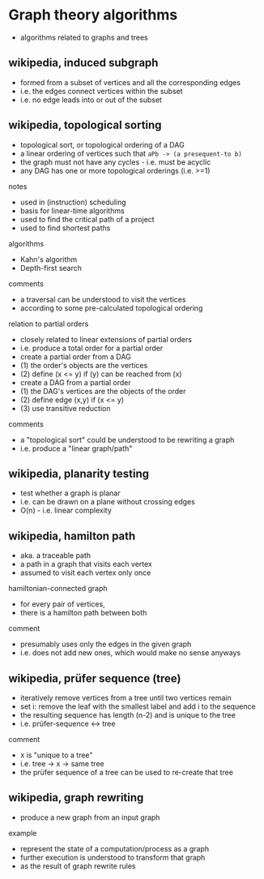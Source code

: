 
<!-- ======================================================================= -->
# Graph theory algorithms

* algorithms related to graphs and trees

<!-- ======================================================================= -->
## wikipedia, induced subgraph

* formed from a subset of vertices and all the corresponding edges
* i.e. the edges connect vertices within the subset
* i.e. no edge leads into or out of the subset

<!-- ======================================================================= -->
## wikipedia, topological sorting

* topological sort, or topological ordering of a DAG
* a linear ordering of vertices such that `aPb -> (a presequent-to b)`
* the graph must not have any cycles - i.e. must be acyclic
* any DAG has one or more topological orderings (i.e. >=1)

notes

* used in (instruction) scheduling
* basis for linear-time algorithms
* used to find the critical path of a project
* used to find shortest paths

algorithms

* Kahn's algorithm
* Depth-first search

comments

* a traversal can be understood to visit the vertices
* according to some pre-calculated topological ordering

relation to partial orders

* closely related to linear extensions of partial orders
* i.e. produce a total order for a partial order
* create a partial order from a DAG
* (1) the order's objects are the vertices
* (2) define (x <= y) if (y) can be reached from (x)
* create a DAG from a partial order
* (1) the DAG's vertices are the objects of the order
* (2) define edge (x,y) if (x <= y)
* (3) use transitive reduction

comments

* a "topological sort" could be understood to be rewriting a graph
* i.e. produce a "linear graph/path"

<!-- ======================================================================= -->
## wikipedia, planarity testing

* test whether a graph is planar
* i.e. can be drawn on a plane without crossing edges
* O(n) - i.e. linear complexity

<!-- ======================================================================= -->
## wikipedia, hamilton path

* aka. a traceable path
* a path in a graph that visits each vertex
* assumed to visit each vertex only once

hamiltonian-connected graph

* for every pair of vertices,
* there is a hamilton path between both

comment

* presumably uses only the edges in the given graph
* i.e. does not add new ones, which would make no sense anyways

<!-- ======================================================================= -->
## wikipedia, prüfer sequence (tree)

* iteratively remove vertices from a tree until two vertices remain
* set i: remove the leaf with the smallest label and add i to the sequence
* the resulting sequence has length (n-2) and is unique to the tree
* i.e. prüfer-sequence <-> tree

comment

* x is "unique to a tree"
* i.e. tree -> x -> same tree
* the prüfer sequence of a tree can be used to re-create that tree

<!-- ======================================================================= -->
## wikipedia, graph rewriting

* produce a new graph from an input graph

example

* represent the state of a computation/process as a graph
* further execution is understood to transform that graph
* as the result of graph rewrite rules
